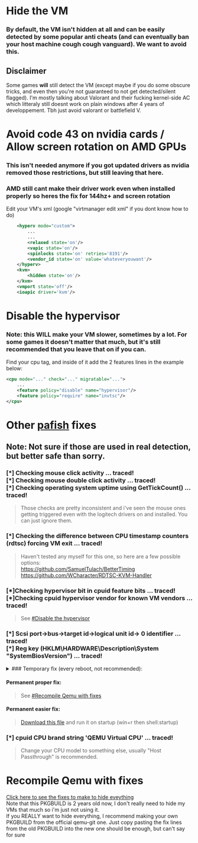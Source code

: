 # Hide the VM 

### By default, the VM isn't hidden at all and can be easily detected by some popular anti cheats (and can eventually ban your host machine cough cough vanguard). We want to avoid this.

## Disclaimer
Some games **will** still detect the VM (except maybe if you do some obscure tricks, and even then you're not guaranteed to not get detected/silent flagged). I'm mostly talking about Valorant and their fucking kernel-side AC which litteraly still doesnt work on plain windows after 4 years of developpement. Tbh just avoid valorant or battlefield V.


# Avoid code 43 on nvidia cards / Allow screen rotation on AMD GPUs

### This isn't needed anymore if you got updated drivers as nvidia removed those restrictions, but still leaving that here.
### AMD still cant make their driver work even when installed properly so heres the fix for 144hz+ and screen rotation

Edit your VM's xml (google "virtmanager edit xml" if you dont know how to do)
```xml
    <hyperv mode="custom">
        ...
        ...
        <relaxed state='on'/>
        <vapic state='on'/>
        <spinlocks state='on' retries='8191'/>
        <vendor_id state='on' value='whateveryouwant'/>
    </hyperv>
    <kvm>
        <hidden state='on'/>
    </kvm>
    <vmport state='off'/>
    <ioapic driver='kvm'/>

```


# Disable the hypervisor

### Note: this **WILL** make your VM slower, sometimes by a lot. For some games it doesn't matter that much, but it's still recommended that you leave that on if you can.

Find your cpu tag, and inside of it add the 2 features lines in the example below:
```xml
<cpu mode="..." check="..." migratable="...">
    ...
    <feature policy="disable" name="hypervisor"/>
    <feature policy="require" name="invtsc"/>
</cpu>
```

# Other [pafish](https://github.com/a0rtega/pafish) fixes

## Note: Not sure if those are used in real detection, but better safe than sorry.

### [\*] Checking mouse click activity ... traced!<br>[\*] Checking mouse double click activity ... traced!<br>[\*] Checking operating system uptime using GetTickCount() ... traced!
> Those checks are pretty inconsistent and i've seen the mouse ones getting triggered even with the logitech drivers on and installed. You can just ignore them.


### [\*] Checking the difference between CPU timestamp counters (rdtsc) forcing VM exit ... traced!
> Haven't tested any myself for this one, so here are a few possible options: <br>
> https://github.com/SamuelTulach/BetterTiming <br>
> https://github.com/WCharacter/RDTSC-KVM-Handler


### [\*]Checking hypervisor bit in cpuid feature bits ... traced!<br>[\*]Checking cpuid hypervisor vendor for known VM vendors ... traced!
> See [#Disable the hypervisor](#disable-the-hypervisor)


### [\*] Scsi port->bus->target id->logical unit id-> 0 identifier ... traced!<br>[\*] Reg key (HKLM\HARDWARE\Description\System "SystemBiosVersion") ... traced!

<details> 
<summary> ### Temporary fix (every reboot, not recommended): </summary>

> Change the following registery keys:<br>
> ### `Computer\HKEY_LOCAL_MACHINE\HARDWARE\DEVICEMAP\Scsi\Scsi Port 0\Scsi Bus 0\Target Id 0\Logical Unit Id 0`
> > Identifier: "CT1000MX500SSD1"<br>
>
> ### `Computer\HKEY_LOCAL_MACHINE\HARDWARE\DESCRIPTION\System`
> > SystemBiosVersion: set as something else 
>
> ### `Computer\HKEY_LOCAL_MACHINE\HARDWARE\DESCRIPTION\System\BIOS`
> > SystemProductName: "To Be Filled By O.E.M."<br>
> > SystemVersion: "To Be Filled By O.E.M."<br>
> > BIOSVendor: "American Megatrends Inc."<br>
> > BIOSVersion: "P4.40"<br>
> 
</details>

#### Permanent proper fix:
> See [#Recompile Qemu with fixes](#recompile-qemu-with-fixes)

#### Permanent easier fix:
> [Download this file](assets/hide/HideVM.reg) and run it on startup (win+r then shell:startup)

### [\*] cpuid CPU brand string 'QEMU Virtual CPU' ... traced!
> Change your CPU model to something else, usually "Host Passthrough" is recommended.



# Recompile Qemu with fixes
[Click here to see the fixes to make to hide eveything](https://github.com/nbaertsch/qemu-git-patched-pkgbuild/blob/6c5092097060b83542965b1362c7afbc17e0dade/PKGBUILD#L43)<br>
Note that this PKGBUILD is 2 years old now, I don't really need to hide my VMs that much so i'm just not using it.<br>
If you REALLY want to hide everything, I recommend making your own PKGBUILD from the official qemu-git one. Just copy pasting the fix lines from the old PKGBUILD into the new one should be enough, but can't say for sure